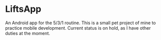 # LiftsApp
An Android app for the 5/3/1 routine. This is a small pet project of mine to practice mobile development.
Current status is on hold, as I have other duties at the moment.
